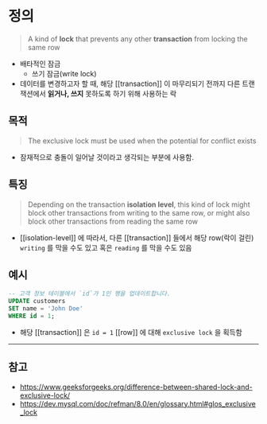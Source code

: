 # 정의
> A kind of **lock** that prevents any other **transaction** from locking the same row

- 배타적인 잠금
	- 쓰기 잠금(write lock)
- 데이터를 변경하고자 할 때, 해당 [[transaction]] 이 마무리되기 전까지 다른 트랜잭션에서 **읽거나, 쓰지** 못하도록 하기 위해 사용하는 락

## 목적

> The exclusive lock must be used when the potential for conflict exists

- 잠재적으로 충돌이 일어날 것이라고 생각되는 부분에 사용함.

## 특징
> Depending on the transaction **isolation level**, this kind of lock might block other transactions from writing to the same row, or might also block other transactions from reading the same row

- [[isolation-level]] 에 따라서, 다른 [[transaction]] 들에서 해당 row(락이 걸린) `writing` 를 막을 수도 있고 혹은 `reading` 를 막을 수도 있음

## 예시
```sql
-- 고객 정보 테이블에서 `id`가 1인 행을 업데이트합니다.
UPDATE customers
SET name = 'John Doe'
WHERE id = 1;
```
- 해당 [[transaction]] 은  `id = 1`  [[row]] 에 대해 `exclusive lock` 을 획득함

---
## 참고
- https://www.geeksforgeeks.org/difference-between-shared-lock-and-exclusive-lock/
- https://dev.mysql.com/doc/refman/8.0/en/glossary.html#glos_exclusive_lock